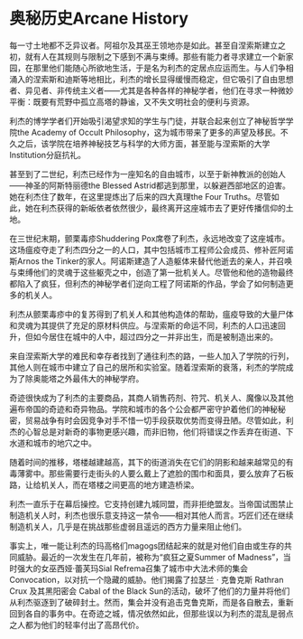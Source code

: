 # 奥秘历史Arcane History

每一寸土地都不乏异议者。阿祖尔及其巫王领地亦是如此。甚至自涅索斯建立之初，就有人在其规则与限制之下感到不满与束缚。那些有能力者寻求建立一个新家园，在那里他们能随心所欲地生活，于是名为利杰的定居点应运而生。与人们争相涌入的涅索斯和迪斯等地相比，利杰的增长显得缓慢而稳定，但它吸引了自由思想者、异见者、非传统主义者——尤其是各种各样的神秘学者，他们在寻求一种微妙平衡：既要有荒野中孤立高塔的静谧，又不失文明社会的便利与资源。

利杰的博学学者们开始吸引渴望求知的学生与门徒，并联合起来创立了神秘哲学学院the
Academy of Occult
Philosophy，这为城市带来了更多的声望及移民。不久之后，该学院在培养神秘技艺与科学的大师方面，甚至能与涅索斯的大学Institution分庭抗礼。

甚至到了二世纪，利杰已经作为一座知名的自由城市，以至于新神教派的创始人——神圣的阿斯特丽德the
Blessed
Astrid都逃到那里，以躲避西部地区的迫害。她在利杰住了数年，在这里提炼出了后来的四大真理the
Four
Truths。尽管如此，她在利杰获得的新皈依者依然很少，最终离开这座城市去了更好传播信仰的土地。

在三世纪末期，颤栗毒疹Shuddering
Pox席卷了利杰，永远地改变了这座城市。这场瘟疫夺走了利杰四分之一的人口，其中包括城市工程师公会成员、修补匠阿诺斯Arnos
the
Tinker的家人。阿诺斯建造了人造躯体来替代他逝去的亲人，并召唤与束缚他们的灵魂于这些躯壳之中，创造了第一批机关人。尽管他和他的造物最终都陷入了疯狂，但利杰的神秘学者们逆向工程了阿诺斯的作品，学会了如何制造更多的机关人。

利杰从颤栗毒疹中的复苏得到了机关人和其他构造体的帮助，瘟疫导致的大量尸体和灵魂为其提供了充足的原材料供应。与涅索斯的命运不同，利杰的人口迅速回升，但如今居住在城中的人中，超过四分之一并非出生，而是被制造出来的。

来自涅索斯大学的难民和幸存者找到了通往利杰的路，一些人加入了学院的行列，其他人则在城市中建立了自己的居所和实验室。随着涅索斯的衰落，利杰的学院成为了除奥能塔之外最伟大的神秘学府。

奇迹很快成为了利杰的主要商品，其商人销售药剂、符咒、机关人、魔像以及其他遍布帝国的奇迹和奇异物品。学院和城市的各个公会都严密守护着他们的神秘秘密，贸易战争有时会因竞争对手不惜一切手段获取优势而变得丑陋。尽管如此，利杰的心智总是对新奇的事物更感兴趣，而非旧物，他们将错误之作丢弃在街道、下水道和城市的地穴之中。

随着时间的推移，塔楼越建越高，其下的街道消失在它们的阴影和越来越常见的有毒薄雾中。那些需要行走街头的人要么戴上了遮脸的围巾和面具，要么放弃了石板路，让给机关人，而在塔楼之间更高的地方建造桥梁。

利杰一直乐于在幕后操控。它支持创建九城同盟，而非拒绝盟友。当帝国试图禁止制造机关人时，利杰也很乐意支持这一禁令——相对其他人而言。巧匠们还在继续制造机关人，几乎是在挑战那些虚弱且遥远的西方力量来阻止他们。

事实上，唯一能让利杰的玛高格们magogs团结起来的就是对他们自由或生存的共同威胁。最近的一次发生在几年前，被称为“疯狂之夏Summer
of Madness”，当时强大的女巫西娅·蕾芙玛Sial
Refrema召集了城市中大法术师的集会Convocation，以对抗一个隐藏的威胁。他们揭露了拉瑟兰
· 克鲁克斯 Rathran Crux 及其黑阳密会 Cabal of the Black
Sun的活动，破坏了他们的力量并将他们从利杰驱逐到了破碎封土。然而，集会并没有追击克鲁克斯，而是各自散去，重新回到各自的事务中。在奇迹之城，情况依然如此，但那些误以为利杰的混乱是弱点之人都为他们的轻率付出了高昂代价。

